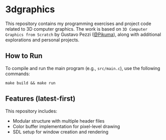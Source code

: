 # 3dgraphics
This repository contains my programming exercises and project code related to 3D computer graphics. The work is based on `3D Computer Graphics from Scratch` by Gustavo Pezzi ([@Pikuma](https://www.pikuma.com)), along with additional explorations and personal projects.

## How to Run
To compile and run the main program (e.g., `src/main.c`), use the following commands:
```
make build && make run
```

## Features (latest-first)
This repository includes:
* Modular structure with multiple header files
* Color buffer implementation for pixel-level drawing
* SDL setup for window creation and rendering
